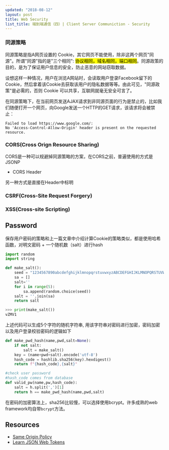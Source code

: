 ```yaml
---
updated: "2018-08-12"
layout: post
title: Web Security
list_title: 端到端通信（四）| Client Server Communiction - Security
---
```


### 同源策略

同源策略是指A网页设置的 Cookie，其它网页不能使用，除非这两个网页"同源"。所谓"同源"指的是"三个相同": <mark>协议相同，域名相同，端口相同</mark>。同源政策的目的，是为了保证用户信息的安全，防止恶意的网站窃取数据。

设想这样一种情况，用户在浏览A网站时，会读取用户登录Facebook留下的Cookie，然后拿着该Cookie去获取该用户的隐私数据等等。由此可见，"同源政策"是必需的，否则 Cookie 可以共享，互联网就毫无安全可言了。

在同源策略下，在当前网页发送AJAX请求到非同源页面的行为是禁止的，比如我们随便打开一个网页，向Google发送一个HTTP的GET请求，该请求将会被禁止：

```
Failed to load https://www.google.com/:
No 'Access-Control-Allow-Origin' header is present on the requested resource. 
```

### CORS(Cross Orign Resource Sharing)

CORS是一种可以规避掉同源策略的方案，在CORS之前，普遍使用的方式是JSONP

- CORS Header

另一种方式是直接在Header中标明

### CSRF(Cross-Site Request Forgery)

### XSS(Cross-site Scripting)


## Password

保存用户密码的策略和上一篇文章中介绍计算Cookie的策略类似，都是使用哈希函数，对明文密码 + 一个随机数（salt）进行hash

```python
import random
import string

def make_salt():
    seed = "1234567890abcdefghijklmnopqrstuvwxyzABCDEFGHIJKLMNOPQRSTUVWXYZ!@#$%^&*()_+=-"
    sa = []
    salt=''
    for i in range(5):
        sa.append(random.choice(seed))
    salt = ''.join(sa)
    return salt

>>> print(make_salt())
vZMV1
```
上述代码可以生成5个字符的随机字符串, 用该字符串对密码进行加密，密码加密以及用户登录校验密码的逻辑如下

```python
def make_pwd_hash(name,pwd,salt=None):
    if not salt:
        salt = make_salt()
    key = (name+pwd+salt).encode('utf-8')
    hash_code = hashlib.sha256(key).hexdigest()
    return f"{hash_code},{salt}"

#check user password
#hash_code comes from database
def valid_pw(name,pw,hash_code):
    salt = h.split(',')[1]
    return h == make_pwd_hash(name,pwd,salt)
```
在密码的加密算法上，sha256比较慢，可以选择使用bcrypt。许多成熟的web framework均自带`bcrypt`方法。

## Resources

- [Same Origin Policy](https://www.w3.org/Security/wiki/Same_Origin_Policy)
- [Learn JSON Web Tokens](https://auth0.com/learn/json-web-tokens/)
